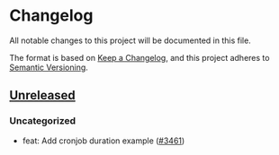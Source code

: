 # Changelog

All notable changes to this project will be documented in this file.

The format is based on [Keep a Changelog](https://keepachangelog.com/en/1.0.0/),
and this project adheres to [Semantic Versioning](https://semver.org/spec/v2.0.0.html).

## [Unreleased]

### Uncategorized

- feat: Add cronjob duration example ([#3461](https://github.com/MetaMask/snaps/pull/3461))

[Unreleased]: https://github.com/MetaMask/snaps/
